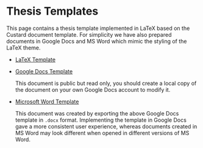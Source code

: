 # Thesis Templates

This page contains a thesis template implemented in LaTeX based on the Custard document template. For simplicity we have also prepared documents in Google Docs and MS Word which mimic the styling of the LaTeX theme.

- [LaTeX Template](https://github.com/CS-Swansea/Computer-Vision-and-Machine-Learning-Wiki/tree/master/thesis-templates/LaTeX)

- [Google Docs Template](https://docs.google.com/document/d/1TiyNgC6-QlDFaqPjaZeMsKPVDIw_NGBD3DClTHMksU8/edit?usp=sharing)

  This document is public but read only, you should create a local copy of the document on your own Google Docs account to modify it. 

- [Microsoft Word Template](https://github.com/CS-Swansea/Computer-Vision-and-Machine-Learning-Wiki/blob/master/thesis-templates/Word%20Thesis%20Template.docx)

  This document was created by exporting the above Google Docs template in `.docx` format. Implementing the template in Google Docs gave a more consistent user experience, whereas documents created in MS Word may look different when opened in different versions of MS Word. 

